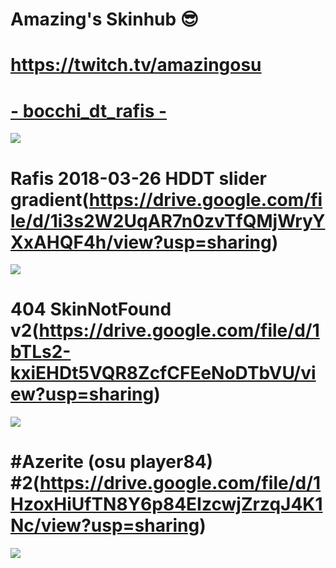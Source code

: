 # Amazing's Skinhub 😎

# https://twitch.tv/amazingosu

# [- bocchi_dt_rafis -](https://mega.nz/file/ZC4VmJ5J#6S83-maoBkQJU1m52HaYcs068oIT7t2TiNVMRxipULE)
![](https://i.imgur.com/7iyIPOi.png)

# Rafis 2018-03-26 HDDT slider gradient(https://drive.google.com/file/d/1i3s2W2UqAR7n0zvTfQMjWryYXxAHQF4h/view?usp=sharing)
![](https://i.imgur.com/WTMN1kX.jpg)

# 404 SkinNotFound v2(https://drive.google.com/file/d/1bTLs2-kxiEHDt5VQR8ZcfCFEeNoDTbVU/view?usp=sharing)
![](https://i.imgur.com/SuDYMSt.jpg)

# #Azerite (osu player84) #2(https://drive.google.com/file/d/1HzoxHiUfTN8Y6p84EIzcwjZrzqJ4K1Nc/view?usp=sharing)
![](https://i.imgur.com/aqNcVuX.jpg)